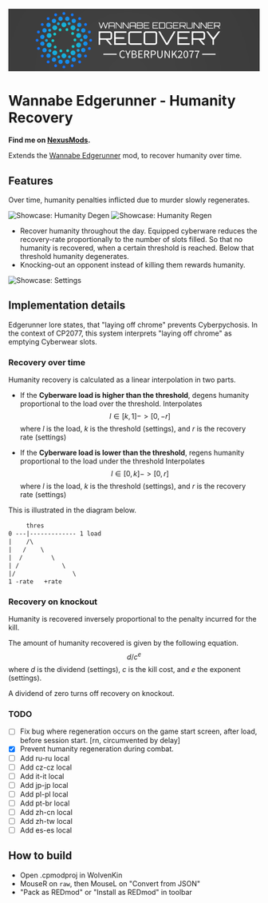<p align="center">
<img src="assets/banner.png" alt="Logo">

# Wannabe Edgerunner - Humanity Recovery

**Find me on [NexusMods](https://www.nexusmods.com/cyberpunk2077/mods/6330).**

Extends the [Wannabe Edgerunner](https://www.nexusmods.com/cyberpunk2077/mods/5646) mod, to recover humanity over time.

## Features

Over time, humanity penalties inflicted due to murder slowly regenerates.

![Showcase: Humanity Degen](https://user-images.githubusercontent.com/19748542/200916018-e2de585e-e519-406b-9cd0-f13762ec5dfc.png)
![Showcase: Humanity Regen](https://user-images.githubusercontent.com/19748542/200917043-291e7d52-c3bd-48ef-a975-5b0affe56fae.png)

* Recover humanity throughout the day. Equipped cyberware reduces the recovery-rate proportionally to the number of slots filled. So that no humanity is recovered, when a certain threshold is reached. Below that threshold humanity degenerates.
* Knocking-out an opponent instead of killing them rewards humanity.

![Showcase: Settings](https://user-images.githubusercontent.com/19748542/200928459-9505354a-1bfc-4c16-bca4-80ce8638e82e.png)

## Implementation details

Edgerunner lore states, that "laying off chrome" prevents Cyberpychosis. In the context of CP2077, this system interprets "laying off chrome" as emptying Cyberwear slots.

### Recovery over time

Humanity recovery is calculated as a linear interpolation in two parts.

- If the **Cyberware load is higher than the threshold**, degens humanity proportional to the load over the threshold. Interpolates $$l \in [k,1] -> [0,-r]$$ where $l$ is the load, $k$ is the threshold (settings), and $r$ is the recovery rate (settings)

- If the **Cyberware load is lower than the threshold**, regens humanity proportional to the load under the threshold Interpolates $$l \in [0,k] -> [0,r]$$ where $l$ is the load, $k$ is the threshold (settings), and $r$ is the recovery rate (settings)

This is illustrated in the diagram below.
```
     thres
0 ---|------------- 1 load
|    /\
|   /    \
|  /        \
| /            \
|/                \
1 -rate   +rate
```

### Recovery on knockout

Humanity is recovered inversely proportional to the penalty incurred for the kill.

The amount of humanity recovered is given by the following equation. $$d / c ^ e$$ where $d$ is the dividend (settings), $c$ is the kill cost, and $e$ the exponent (settings).

A dividend of zero turns off recovery on knockout.

### TODO
- [ ] Fix bug where regeneration occurs on the game start screen, after load, before session start. [rn, circumvented by delay]
- [x] Prevent humanity regeneration during combat.
- [ ] Add ru-ru local
- [ ] Add cz-cz local
- [ ] Add it-it local
- [ ] Add jp-jp local
- [ ] Add pl-pl local
- [ ] Add pt-br local
- [ ] Add zh-cn local
- [ ] Add zh-tw local
- [ ] Add es-es local

## How to build

- Open .cpmodproj in WolvenKin
- MouseR on `raw`, then MouseL on "Convert from JSON"
- "Pack as REDmod" or "Install as REDmod" in toolbar
